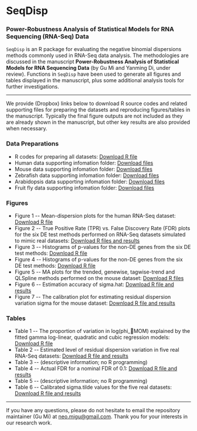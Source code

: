 SeqDisp
=======

### Power-Robustness Analysis of Statistical Models for RNA Sequencing (RNA-Seq) Data

`SeqDisp` is an R package for evaluating the negative binomial dispersions methods commonly used in RNA-Seq data analysis. The methodologies are discussed in the manuscript **Power-Robustness Analysis of Statistical Models for RNA Sequencing Data** (by Gu Mi and Yanming Di, under review). Functions in `SeqDisp` have been used to generate all figures and tables displayed in the manuscript, plus some additional analysis tools for further investigations.

******

We provide (Dropbox) links below to download R source codes and related supporting files for preparing the datasets and reproducing figures/tables in the manuscript. Typically the final figure outputs are not included as they are already shown in the manuscript, but other key results are also provided when necessary.

### Data Preparations

* R codes for preparing all datasets: [Download R file](https://www.dropbox.com/s/ypdpedvi1i1unbt/Data_Preparations.R?dl=0)
* Human data supporting infomation folder: [Download files](https://www.dropbox.com/sh/7xycce8lg2fq81p/AADz8N6p3Bev8s3sIMl-aXMYa?dl=0)
* Mouse data supporting infomation folder: [Download files](https://www.dropbox.com/sh/1jsgwebcz1jqq52/AACb_ULh7HXEfQL8OlyOUUdma?dl=0)
* Zebrafish data supporting infomation folder: [Download files](https://www.dropbox.com/sh/xtq6rmxmjpqop87/AADAO32t_uauN96mdH83ZkkIa?dl=0)
* Arabidopsis data supporting infomation folder: [Download files](https://www.dropbox.com/sh/33lakumo2u1094m/AABRa8dbGRyCBe0nZ2hcFlg1a?dl=0)
* Fruit fly data supporting infomation folder: [Download files](https://www.dropbox.com/sh/geu5s45wxwrg03q/AACyBcEoIDTlmNPMThKcUIIDa?dl=0)

### Figures

* Figure 1 -- Mean-dispersion plots for the human RNA-Seq dataset: [Download R file](https://www.dropbox.com/s/ya5qyu0fdvee80o/Figure1.R?dl=0)
* Figure 2 -- True Positive Rate (TPR) vs. False Discovery Rate (FDR) plots for the six DE test methods performed on RNA-Seq datasets simulated to mimic real datasets: [Download R files and results](https://www.dropbox.com/sh/id5kcn43w2nyiul/AAD2H0dDbTaukg3GG1yWq9Ara?dl=0)
* Figure 3 -- Histograms of p-values for the non-DE genes from the six DE test methods: [Download R file](https://www.dropbox.com/s/yshd4zfar3h867m/Figure3.R?dl=0)
* Figure 4 -- Histograms of p-values for the non-DE genes from the six DE test methods: [Download R file](https://www.dropbox.com/s/vyfrmcvm8hnpysn/Figure4.R?dl=0)
* Figure 5 -- MA plots for the trended, genewise, tagwise-trend and QLSpline methods performed on the mouse dataset: [Download R files](https://www.dropbox.com/sh/8ryud7hdo51gx4f/AADYePWYDiF4kQs6qvS4u1oEa?dl=0)
* Figure 6 -- Estimation accuracy of sigma.hat: [Download R file and results](https://www.dropbox.com/sh/4llg6wwuzap8yc4/AAA4xl5va4PQ-QwuZK_L7YGga?dl=0)
* Figure 7 -- The calibration plot for estimating residual dispersion variation sigma for the mouse dataset: [Download R file and results](https://www.dropbox.com/sh/1k7c3xmv9l40fcv/AAAlIlMqWrYpTdTJ3PEdirxla?dl=0)

### Tables
* Table 1 -- The proportion of variation in log(phi_MOM) explained by the fitted gamma log-linear, quadratic and cubic regression models: [Download R file](https://www.dropbox.com/s/xpln6q881lf35z2/Table1.R?dl=0)
* Table 2 -- Estimated level of residual dispersion variation in five real RNA-Seq datasets: [Download R file and results](https://www.dropbox.com/sh/iab5id4xabvanlf/AABMi4f88fRUby0pfc01CqxGa?dl=0)
* Table 3 -- (descriptive information; no R programming)
* Table 4 -- Actual FDR for a nominal FDR of 0.1: [Download R file and results](https://www.dropbox.com/sh/6yb42xlsviujjz2/AACTIt4OXx9E0EuT0YU0el5Ja?dl=0)
* Table 5 -- (descriptive information; no R programming)
* Table 6 -- Calibrated sigma.tilde values for the five real datasets: [Download R file and results](https://www.dropbox.com/sh/jvj4m34od6fxqpd/AAByRUqkFsPqiSCztlGBtbLFa?dl=0)

******

If you have any questions, please do not hesitate to email the repository maintainer (Gu Mi) at neo.migu@gmail.com. Thank you for your interests in our research work.